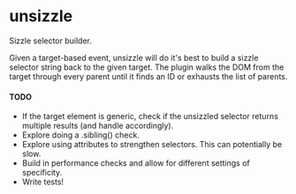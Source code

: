 unsizzle
========

Sizzle selector builder.

Given a target-based event, unsizzle will do it's best to build a sizzle selector string back to the given target. The plugin walks the DOM from the target through every parent until it finds an ID or exhausts the list of parents.

#### TODO

- If the target element is generic, check if the unsizzled selector returns multiple results (and handle accordingly).
- Explore doing a .sibling() check.
- Explore using attributes to strengthen selectors. This can potentially be slow.
- Build in performance checks and allow for different settings of specificity.
- Write tests!
